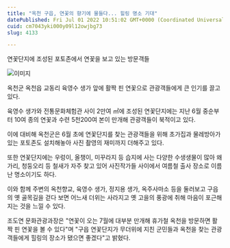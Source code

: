 ```yaml
---
title: "옥천 구읍, 연꽃의 향기에 물들다... 힐링 명소 기대"
datePublished: Fri Jul 01 2022 10:51:02 GMT+0000 (Coordinated Universal Time)
cuid: cm7043yki000y09l12owjbg73
slug: 4133

---
```



연꽃단지에 조성된 포토존에서 연꽃을 보고 있는 방문객들

![이미지](https://blog.kakaocdn.net/dn/NMTDY/btrGaXJaQZx/0xeI0YonoJKVcrPvNVI34k/img.jpg)

옥천군 옥천읍 교동리 육영수 생가 앞에 활짝 핀 연꽃으로 관광객들에게 큰 인기를 끌고 있다.

육영수 생가와 전통문화체험관 사이 2만여 ㎡에 조성된 연꽃단지에는 지난 6월 중순부터 10여 종의 연꽃과 수련 5천200여 본이 만개해 관광객들이 북적이고 있다.

이에 대비해 옥천군은 6월 초에 연꽃단지를 찾는 관광객들을 위해 초가집과 물레방아가 있는 포토존도 설치해놓아 사진 촬영의 재미까지 더해주고 있다.

또한 연꽃단지에는 우렁이, 올챙이, 미꾸라지 등 습지에 사는 다양한 수생생물이 많아 왜가리, 청둥오리 등 철새가 자주 찾고 있어 사진작가들 사이에서 여름철 출사 장소로 이름난 명소이기도 하다.

이와 함께 주변의 옥천향교, 육영수 생가, 정지용 생가, 옥주사마소 등을 둘러보고 구읍의 옛 골목길을 걷다 보면 어느새 더위는 사라지고 옛 고을의 풍광에 취해 마음이 포근해지는 것을 느낄 수 있다.

조도연 문화관광과장은 "연꽃이 오는 7월에 대부분 만개해 휴가철 옥천을 방문하면 활짝 핀 연꽃을 볼 수 있다"며 "구읍 연꽃단지가 무더위에 지친 군민들과 옥천을 찾는 관광객들에게 힐링의 장소가 됐으면 좋겠다"고 밝혔다.